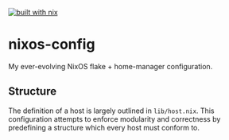 [![built with nix](https://builtwithnix.org/badge.svg)](https://builtwithnix.org)

# nixos-config

My ever-evolving NixOS flake + home-manager configuration.

## Structure
The definition of a host is largely outlined in ```lib/host.nix```. 
This configuration attempts to enforce modularity and correctness by predefining a structure which every host must conform to.


